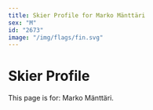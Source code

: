 ```yaml
---
title: Skier Profile for Marko Mänttäri
sex: "M"
id: "2673"
image: "/img/flags/fin.svg" 
---
```


# Skier Profile

This page is for: Marko Mänttäri.
    